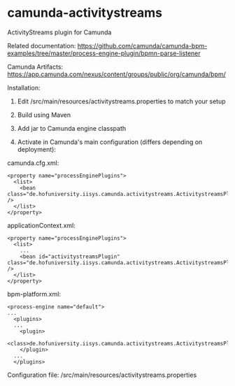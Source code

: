 # camunda-activitystreams
ActivityStreams plugin for Camunda

Related documentation: https://github.com/camunda/camunda-bpm-examples/tree/master/process-engine-plugin/bpmn-parse-listener

Camunda Artifacts: https://app.camunda.com/nexus/content/groups/public/org/camunda/bpm/

Installation:
1. Edit /src/main/resources/activitystreams.properties to match your setup

2. Build using Maven

3. Add jar to Camunda engine classpath

4. Activate in Camunda's main configuration (differs depending on deployment):

camunda.cfg.xml:
```
<property name="processEnginePlugins">
  <list>
    <bean class="de.hofuniversity.iisys.camunda.activitystreams.ActivitystreamsPlugin" />
  </list>
</property>
```

applicationContext.xml:
```
<property name="processEnginePlugins">
  <list>
    ...
    <bean id="activitystreamsPlugin" class="de.hofuniversity.iisys.camunda.activitystreams.ActivitystreamsPlugin" />
  </list>
</property>
```

bpm-platform.xml:
```
<process-engine name="default">
...
  <plugins>
  ...
    <plugin>
      <class>de.hofuniversity.iisys.camunda.activitystreams.ActivitystreamsPlugin</class>
    </plugin>
  ...
  </plugins>
```

Configuration file: /src/main/resources/activitystreams.properties